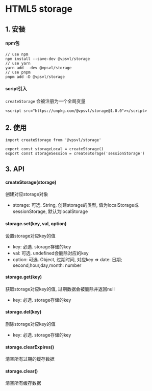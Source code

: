 # HTML5 storage

## 1. 安装

#### npm包

```
// use npm
npm install --save-dev @vpsvl/storage
// use yarn
yarn add --dev @vpsvl/storage
// use pnpm
pnpm add -D @vpsvl/storage
```

#### script引入

`createStorage` 会被注册为一个全局变量

```
<script src="https://unpkg.com/@vpsvl/storage@1.0.0"></script>
```

## 2. 使用

```
import createStorage from '@vpsvl/storage'

export const storageLocal = createStorage()
export const storageSession = createStorage('sessionStorage')
```

## 3. API

#### createStorage(storage)

创建对应storage对象

* storage: 可选. String, 创建storage的类型, 值为localStorage或sessionStorage, 默认为localStorage

#### storage.set(key, val, option)

设置storage对应key的值

* key: 必选. storage存储的key
* val: 可选. undefined会删除对应的key
* option: 可选. Object, 过期时间, 对应key => date: 日期; second,hour,day,month: number

#### storage.get(key)

获取storage对应key的值, 过期数据会被删除并返回null

* key: 必选. storage存储的key

#### storage.del(key)

删除storage对应key的值

* key: 必选. storage存储的key

#### storage.clearExpires()

清空所有过期的缓存数据

#### storage.clear()

清空所有缓存数据
